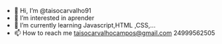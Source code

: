 - 👋 Hi, I’m @taisocarvalho91
- 👀 I’m interested in aprender
- 🌱 I’m currently learning Javascript,HTML ,CSS,...
- 📫 How to reach me taisocarvalhocampos@gmail.com  24999562505

<!---
taisocarvalho91/taisocarvalho91 is a ✨ special ✨ repository because its `README.md` (this file) appears on your GitHub profile.
You can click the Preview link to take a look at your changes.
--->
